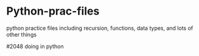 # Python-prac-files
python practice files including recursion, functions, data types, and lots of other things


#2048 doing in python
